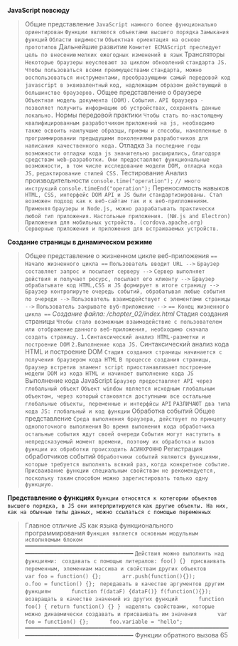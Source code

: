 **JavaScript повсюду**
> Общие представление
`JavaScript намного более функционально ориентирован`
`Функции являются объектами высшего порядка`
`Замыкания функций`
`Области видимости`
`Объектная ориентация на основе прототипов`
> Дальнейшие развитие
`Комитет ECMAScript преследует цель по внесению`
`мелких ежегодных изменений в язык`
> Трансляторы
`Некоторые браузеры неуспевают за циклом обновлений`
`стандарта JS. Чтобы пользоваться всеми преимуществами`
`стандарта, можно воспользоваться инструментами,`
`преобразующими самый передовой код javascript в эквивалентный`
`код, надлежащим образом действующий в большинстве браузеров.`
> Общее представление о браузере
`Объектная модель документа (DOM).`
`События.`
`API браузера - позволяет получить информацию об устройствах,`
`сохранять данные локально.`
> Нормы передовой практики
`Чтобы стать по-настоящему квалифицированным разработчиком`
`приложений на js, необходимо также освоить наилучшие образцы,`
`приемы и способы, накопленные в программировании предыдущими поколениями`
`разработчиков для написания качественного кода.`
> Отладка
`За последние годы возможности отладки кода js значительно расширились,`
`благодоря средствам web-разработки. Они предоставляют функциональные `
`возможности, в том числе исследование модели DOM, отладка кода JS,`
`редактирование стилей CSS.`
> Тестирование
> Анализ производительности
`console.time("operation");`
`// много инструкций`
`console.timeEnd("operation");`
> Переносимость навыков
`HTML, CSS, интерфейс DOM API и JS были стандартизированы. Стал`
`возможен подход как к веб-сайтам так и к веб-прилложениям. Применяя`
`браузеры и Node.js, можно разрабатывать практически любой тип приложения.`
`Настольные приложения. (NW.js and Electron)`
`Приложения для мобильных устройств. (cordova.apache.org)`
`Серверные приложения и приложения для встраиваемых устройств.`

**Создание страницы в динамическом режиме**
> Общее представление о жизненном цикле веб-приложения
`== Начало жизненного цикла ==`
`Пользователь вводит URL -->`
`Браузер составляет запрос и посылает серверу -->`
`Сервер выполняет действия и получает ресурс, посылает его клиенту -->`
`Браузер обрабатывате код HTML,CSS и JS формирует в итоге страницу -->`
`Браузер контролируте очередь событий, обрабатывая любые события по очереди -->`
`Пользователь взаимодействует с элементами страницы -->`
`Пользователь закрывате вуб-приложение -->`
`== Конец жизненного цикла ==`
*Создание файла: /chapter_02/index.html*
> Стадия создания страницы
`Чтобы стало возможным взаимодействие с пользователем или отображение`
`данного веб-приложения, необходимо сначала создать страницу.`
`1.Синтаксический анализ HTML-разметки и построение DOM`
`2.Выполнение кода JS.`
> Синтаксический анализ кода HTML и построение DOM
`Стадия создания страницы начинается с получения браузером кода HTML`
`В процессе создания страницы, браузер встретив эламент script приостанавливает`
`построение модели DOM из кода HTML и начинает выполнение кода JS`
> Выполнение кода JavaScript
`Браузер предоставляет API через глобальный объект`
`Объект window является исходным глобальным объектом, через который`
`становятся доступными все остальные глобальные объекты, переменные и интерфйсы API`
`РАЗЛИЧАЮТ два типа кода JS: глобальный и код функции`
> Обработка событий
> Общее представление
`Среда выполнения браузера, действует по принцепу однопоточного выполнения`
`Во время выпонения кода обработчика остальные события ждут своей очереди`
`События могут наступить в непредсказуемый момент времени, поэтому их обработка`
`и вызов функции их обработки происходить АСИНХРОННО`
> Регистрация обработчиков событий
`Обработчики событий являются функциями, которые требуется выполнять всякий раз,`
`когда конкретное событие.`
`Присваивание функции специальным свойствам не рекомендуется, поскольку таким`
`способом можно зарегистировать только одну функциую.`

**Представление о функциях**
`Функции относятся к котегории объектов высшего порядка, в JS они интерпритируются`
`как другие объекты. На них, как на обычные типы данных, можно ссылаться с помощью переменных`
> Главное отличие JS как языка функционального программирования
`Функция является основным модульным исполняемым блоком`
`━━━━━━━━━━━━━━━━━━━━━━━━━━━━━━━━━━━━━━━━━━━━━━━━━━━━━━━━━━━━━━━━━━━━━━━━━━━━━━━━━━━━━━━━━━━━━━━━━━`
`Действия можно выполнить над функциями:`
` создавать с помощью литералов: foo() {}`
` присваивать переменным, элемениам массива и свойствам других объектов`
`      var foo = function() {};`
`      arr.push(function(){});`
`      o.foo = function() {};`
` передавать в качестве аргументов другим функциям`
`      function f(dataF) {dataF()} f(function(){});`
` возвращать в качестве значений из других функций`
`      function foo() { return function() {} }`
` наделять свойствами, которые можно динавмически создавать и присваивать им значения`
`      var foo = function() {};`
`      foo.variable = "hello";`
`━━━━━━━━━━━━━━━━━━━━━━━━━━━━━━━━━━━━━━━━━━━━━━━━━━━━━━━━━━━━━━━━━━━━━━━━━━━━━━━━━━━━━━━━━━━━━━━━━━`
> Функции обратного вызова
65